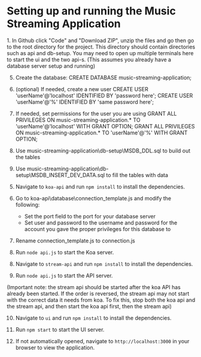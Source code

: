 # Setting up and running the Music Streaming Application




<Getting the files>
1. In Github click "Code" and "Download ZIP", unzip the files and go then go to the root directory for the project. 
   This directory should contain directories such as api and db-setup.
   You may need to open up multiple terminals here to start the ui and the two api-s.


<Creating and populating the database>
(This assumes you already have a database server setup and running)


5. Create the database: 
	CREATE DATABASE music-streaming-application;
	
6. (optional) If needed, create a new user
	CREATE USER 'userName'@'localhost' IDENTIFIED BY 'password here';
	CREATE USER 'userName'@'%' IDENTIFIED BY 'same password here';
	
7. If needed, set permissions for the user you are using
	GRANT ALL PRIVILEGES ON music-streaming-application.* TO 'userName'@'localhost' WITH GRANT OPTION;
	GRANT ALL PRIVILEGES ON music-streaming-application.* TO 'userName'@'%' WITH GRANT OPTION;


8. Use music-streaming-application\db-setup\MSDB_DDL.sql to build out the tables

9. Use music-streaming-application\db-setup\MSDB_INSERT_DEV_DATA.sql to fill the tables with data

<koa api>

5. Navigate to `koa-api` and run `npm install` to install the dependencies.


6. Go to koa-api\database\connection_template.js and modify the following:

   - Set the port field to the port for your database server
   - Set user and password to the username and password for the account you gave the proper privileges for this database to
   
7. Rename connection_template.js to connection.js


7. Run `node api.js` to start the Koa server.


<express api>


8. Navigate to `stream-api` and run `npm install` to install the dependencies.


9. Run `node api.js` to start the API server. 


(Important note: the stream api should be started after the koa API has already been started. If the order is reversed, the stream api may not start with the correct data it needs from koa. To fix this, stop both the koa api and the stream api, and then start the koa api first, then the stream api)


<ui>


10. Navigate to `ui` and run `npm install` to install the dependencies.


11. Run `npm start` to start the UI server.


12. If not automatically opened, navigate to `http://localhost:3000` in your browser to view the application.